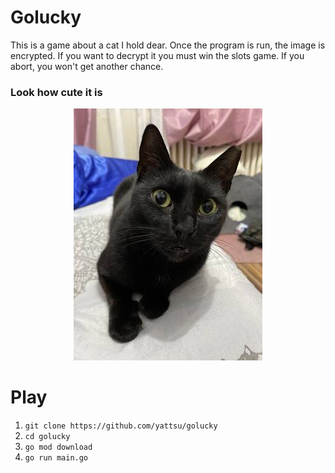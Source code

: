 # Golucky

This is a game about a cat I hold dear. Once the program is run, the image is encrypted. If you want to decrypt it you must win the slots game. If you abort, you won't get another chance.

### Look how cute it is

<p align="center">
  <img src="ender.jpg" />
</p>

# Play
1. `git clone https://github.com/yattsu/golucky`
2. `cd golucky`
3. `go mod download`
4. `go run main.go`

